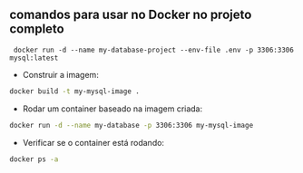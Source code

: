 ## comandos para usar no Docker no projeto completo 

```
 docker run -d --name my-database-project --env-file .env -p 3306:3306 mysql:latest 
```

- Construir a imagem:

```bash
docker build -t my-mysql-image .
```

- Rodar um container baseado na imagem criada:

```bash
docker run -d --name my-database -p 3306:3306 my-mysql-image 
```
- Verificar se o container está rodando:

```bash
docker ps -a
```